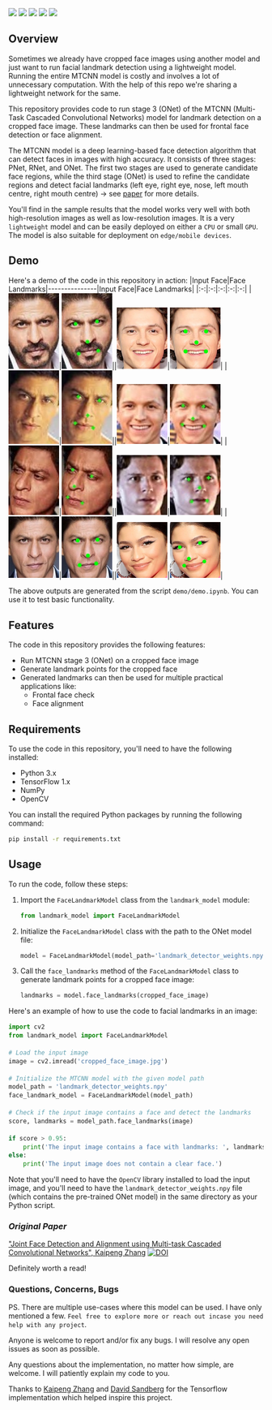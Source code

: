 <img src="https://img.shields.io/badge/status-Active-green" height="20"> <img src="https://img.shields.io/github/issues/adumrewal/mtcnn-landmark-detector" height="20"> <img src="https://img.shields.io/github/stars/adumrewal/mtcnn-landmark-detector" height="20"> <img src="https://img.shields.io/github/license/adumrewal/mtcnn-landmark-detector" height="20"> <img src="https://img.shields.io/badge/language-python-yellow" height="20">

## Overview
Sometimes we already have cropped face images using another model and just want to run facial landmark detection using a lightweight model. Running the entire MTCNN model is costly and involves a lot of unnecessary computation. With the help of this repo we're sharing a lightweight network for the same.

This repository provides code to run stage 3 (ONet) of the MTCNN (Multi-Task Cascaded Convolutional Networks) model for landmark detection on a cropped face image. These landmarks can then be used for frontal face detection or face alignment.

The MTCNN model is a deep learning-based face detection algorithm that can detect faces in images with high accuracy. It consists of three stages: PNet, RNet, and ONet. The first two stages are used to generate candidate face regions, while the third stage (ONet) is used to refine the candidate regions and detect facial landmarks (left eye, right eye, nose, left mouth centre, right mouth centre) -> see [paper](https://arxiv.org/abs/1604.02878) for more details.

You'll find in the sample results that the model works very well with both high-resolution images as well as low-resolution images. It is a very `lightweight` model and can be easily deployed on either a `CPU` or small `GPU`. The model is also suitable for deployment on `edge/mobile devices`.

## Demo
Here's a demo of the code in this repository in action:
|Input Face|Face Landmarks|---------------|Input Face|Face Landmarks|
|:-:|:-:|:-:|:-:|:-:|
|<img src="./demo/data/face_image/001.jpg" alt="drawing" width="100"/>|<img src="./demo/data/landmark_image/001.jpg" alt="drawing" width="100"/>||<img src="./demo/data/face_image/005.jpg" alt="drawing" width="100"/>|<img src="./demo/data/landmark_image/005.jpg" alt="drawing" width="100"/>|
|<img src="./demo/data/face_image/002.jpg" alt="drawing" width="100"/>|<img src="./demo/data/landmark_image/002.jpg" alt="drawing" width="100"/>||<img src="./demo/data/face_image/006.jpg" alt="drawing" width="100"/>|<img src="./demo/data/landmark_image/006.jpg" alt="drawing" width="100"/>|
|<img src="./demo/data/face_image/003.jpg" alt="drawing" width="100"/>|<img src="./demo/data/landmark_image/003.jpg" alt="drawing" width="100"/>||<img src="./demo/data/face_image/007.jpg" alt="drawing" width="100"/>|<img src="./demo/data/landmark_image/007.jpg" alt="drawing" width="100"/>|
|<img src="./demo/data/face_image/004.jpg" alt="drawing" width="100"/>|<img src="./demo/data/landmark_image/004.jpg" alt="drawing" width="100"/>||<img src="./demo/data/face_image/008.jpg" alt="drawing" width="100"/>|<img src="./demo/data/landmark_image/008.jpg" alt="drawing" width="100"/>|

The above outputs are generated from the script `demo/demo.ipynb`. You can use it to test basic functionality.

## Features
The code in this repository provides the following features:
- Run MTCNN stage 3 (ONet) on a cropped face image
- Generate landmark points for the cropped face
- Generated landmarks can then be used for multiple practical applications like:
  - Frontal face check
  - Face alignment

## Requirements
To use the code in this repository, you'll need to have the following installed:

- Python 3.x
- TensorFlow 1.x
- NumPy
- OpenCV

You can install the required Python packages by running the following command:
```bash
pip install -r requirements.txt
```

## Usage
To run the code, follow these steps:
1. Import the `FaceLandmarkModel` class from the `landmark_model` module:
   ```python
   from landmark_model import FaceLandmarkModel
   ```
2. Initialize the `FaceLandmarkModel` class with the path to the ONet model file:
    ```python
    model = FaceLandmarkModel(model_path='landmark_detector_weights.npy')
    ```
3. Call the `face_landmarks` method of the `FaceLandmarkModel` class to generate landmark points for a cropped face image:
    ```python
    landmarks = model.face_landmarks(cropped_face_image)
    ```

Here's an example of how to use the code to facial landmarks in an image:
```python
import cv2
from landmark_model import FaceLandmarkModel

# Load the input image
image = cv2.imread('cropped_face_image.jpg')

# Initialize the MTCNN model with the given model path
model_path = 'landmark_detector_weights.npy'
face_landmark_model = FaceLandmarkModel(model_path)

# Check if the input image contains a face and detect the landmarks
score, landmarks = model_path.face_landmarks(image)

if score > 0.95:
    print('The input image contains a face with landmarks: ', landmarks)
else:
    print('The input image does not contain a clear face.')
```

Note that you'll need to have the `OpenCV` library installed to load the input image, and you'll need to have the `landmark_detector_weights.npy` file (which contains the pre-trained ONet model) in the same directory as your Python script.

### *Original Paper*

["Joint Face Detection and Alignment using Multi-task Cascaded Convolutional Networks", Kaipeng Zhang](https://arxiv.org/abs/1604.02878)
[![DOI](https://img.shields.io/badge/DOI-10.48550%2Farxiv.1604.02878-blue)](https://doi.org/10.48550/arXiv.1604.02878)

Definitely worth a read!

### Questions, Concerns, Bugs

PS. There are multiple use-cases where this model can be used. I have only mentioned a few. `Feel free to explore more or reach out incase you need help with any project`.

Anyone is welcome to report and/or fix any bugs. I will resolve any open issues as soon as possible.

Any questions about the implementation, no matter how simple, are welcome. I will patiently explain my code to you.

Thanks to [Kaipeng Zhang](https://github.com/kpzhang93/MTCNN_face_detection_alignment) and [David Sandberg](https://github.com/davidsandberg/facenet) for the Tensorflow implementation which helped inspire this project.
